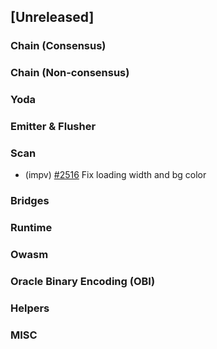 <!--
(feat): New feature
(impv): Improvement / Enhancement
(docs): Documentation
(bugs): Bug fixes
(chore): Chore/cleanup work
-->

## [Unreleased]

### Chain (Consensus)

### Chain (Non-consensus)

### Yoda

### Emitter & Flusher

### Scan

- (impv) [\#2516](https://github.com/bandprotocol/bandchain/pull/2516) Fix loading width and bg color

### Bridges

### Runtime

### Owasm

### Oracle Binary Encoding (OBI)

### Helpers

### MISC
